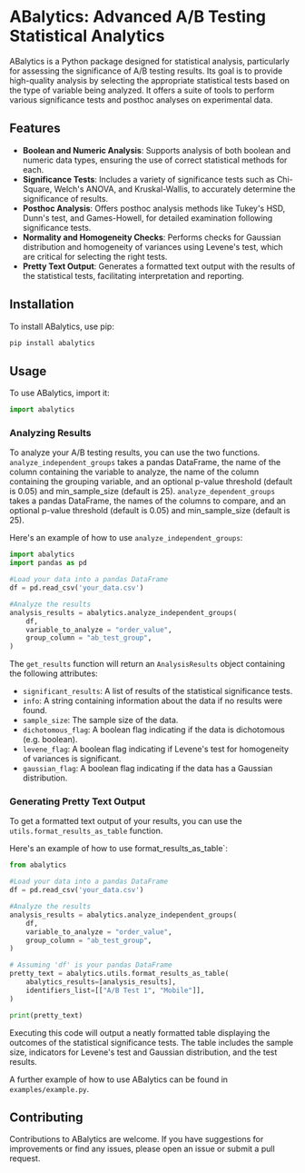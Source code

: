 # ABalytics: Advanced A/B Testing Statistical Analytics

ABalytics is a Python package designed for statistical analysis, particularly for assessing the significance of A/B testing results. Its goal is to provide high-quality analysis by selecting the appropriate statistical tests based on the type of variable being analyzed. It offers a suite of tools to perform various significance tests and posthoc analyses on experimental data.

## Features

- **Boolean and Numeric Analysis**: Supports analysis of both boolean and numeric data types, ensuring the use of correct statistical methods for each.
- **Significance Tests**: Includes a variety of significance tests such as Chi-Square, Welch's ANOVA, and Kruskal-Wallis, to accurately determine the significance of results.
- **Posthoc Analysis**: Offers posthoc analysis methods like Tukey's HSD, Dunn's test, and Games-Howell, for detailed examination following significance tests.
- **Normality and Homogeneity Checks**: Performs checks for Gaussian distribution and homogeneity of variances using Levene's test, which are critical for selecting the right tests.
- **Pretty Text Output**: Generates a formatted text output with the results of the statistical tests, facilitating interpretation and reporting.

## Installation

To install ABalytics, use pip:
```bash
pip install abalytics
```

## Usage

To use ABalytics, import it:
```python
import abalytics
```

### Analyzing Results

To analyze your A/B testing results, you can use the two functions. 
`analyze_independent_groups` takes a pandas DataFrame, the name of the column containing the variable to analyze, the name of the column containing the grouping variable, and an optional p-value threshold (default is 0.05) and min_sample_size (default is 25).
`analyze_dependent_groups` takes a pandas DataFrame, the names of the columns to compare, and an optional p-value threshold (default is 0.05) and min_sample_size (default is 25).

Here's an example of how to use `analyze_independent_groups`:
```python
import abalytics
import pandas as pd

#Load your data into a pandas DataFrame
df = pd.read_csv('your_data.csv')

#Analyze the results
analysis_results = abalytics.analyze_independent_groups(
    df,
    variable_to_analyze = "order_value",
    group_column = "ab_test_group",
)
```
The `get_results` function will return an `AnalysisResults` object containing the following attributes:
- `significant_results`: A list of results of the statistical significance tests.
- `info`: A string containing information about the data if no results were found.
- `sample_size`: The sample size of the data.
- `dichotomous_flag`: A boolean flag indicating if the data is dichotomous (e.g. boolean).
- `levene_flag`: A boolean flag indicating if Levene's test for homogeneity of variances is significant.
- `gaussian_flag`: A boolean flag indicating if the data has a Gaussian distribution.

### Generating Pretty Text Output

To get a formatted text output of your results, you can use the `utils.format_results_as_table` function.

Here's an example of how to use format_results_as_table`:
```python
from abalytics

#Load your data into a pandas DataFrame
df = pd.read_csv('your_data.csv')

#Analyze the results
analysis_results = abalytics.analyze_independent_groups(
    df,
    variable_to_analyze = "order_value",
    group_column = "ab_test_group",
)

# Assuming 'df' is your pandas DataFrame
pretty_text = abalytics.utils.format_results_as_table(
    abalytics_results=[analysis_results],
    identifiers_list=[["A/B Test 1", "Mobile"]],
)

print(pretty_text)
```
Executing this code will output a neatly formatted table displaying the outcomes of the statistical significance tests. The table includes the sample size, indicators for Levene's test and Gaussian distribution, and the test results.

A further example of how to use ABalytics can be found in `examples/example.py`.

## Contributing

Contributions to ABalytics are welcome. If you have suggestions for improvements or find any issues, please open an issue or submit a pull request.
